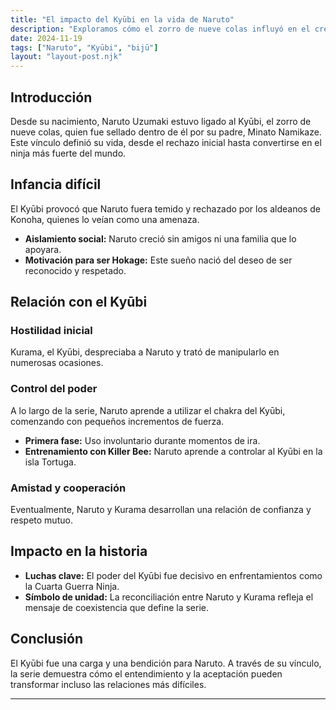 ```yaml
---
title: "El impacto del Kyūbi en la vida de Naruto"
description: "Exploramos cómo el zorro de nueve colas influyó en el crecimiento y la vida de Naruto Uzumaki."
date: 2024-11-19
tags: ["Naruto", "Kyūbi", "bijū"]
layout: "layout-post.njk"
---
```


## Introducción

Desde su nacimiento, Naruto Uzumaki estuvo ligado al Kyūbi, el zorro de nueve colas, quien fue sellado dentro de él por su padre, Minato Namikaze. Este vínculo definió su vida, desde el rechazo inicial hasta convertirse en el ninja más fuerte del mundo.

## Infancia difícil

El Kyūbi provocó que Naruto fuera temido y rechazado por los aldeanos de Konoha, quienes lo veían como una amenaza.

- **Aislamiento social:** Naruto creció sin amigos ni una familia que lo apoyara.
- **Motivación para ser Hokage:** Este sueño nació del deseo de ser reconocido y respetado.

## Relación con el Kyūbi

### Hostilidad inicial
Kurama, el Kyūbi, despreciaba a Naruto y trató de manipularlo en numerosas ocasiones.

### Control del poder
A lo largo de la serie, Naruto aprende a utilizar el chakra del Kyūbi, comenzando con pequeños incrementos de fuerza.

- **Primera fase:** Uso involuntario durante momentos de ira.
- **Entrenamiento con Killer Bee:** Naruto aprende a controlar al Kyūbi en la isla Tortuga.

### Amistad y cooperación
Eventualmente, Naruto y Kurama desarrollan una relación de confianza y respeto mutuo.

## Impacto en la historia

- **Luchas clave:** El poder del Kyūbi fue decisivo en enfrentamientos como la Cuarta Guerra Ninja.
- **Símbolo de unidad:** La reconciliación entre Naruto y Kurama refleja el mensaje de coexistencia que define la serie.

## Conclusión

El Kyūbi fue una carga y una bendición para Naruto. A través de su vínculo, la serie demuestra cómo el entendimiento y la aceptación pueden transformar incluso las relaciones más difíciles.

---

